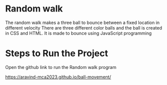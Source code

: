 # Random walk

The random walk makes a three ball to bounce between a fixed location in different velocity There are three different color balls and the ball is created in CSS and HTML. It is made to bounce using JavaScript programming

# Steps to Run the Project

Open the github link to run the Random walk program

https://aravind-mca2023.github.io/ball-movement/
